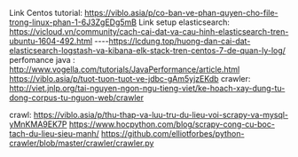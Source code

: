 Link Centos tutorial: https://viblo.asia/p/co-ban-ve-phan-quyen-cho-file-trong-linux-phan-1-6J3ZgEDg5mB
Link setup elasticsearch: https://vicloud.vn/community/cach-cai-dat-va-cau-hinh-elasticsearch-tren-ubuntu-1604-492.html
----https://lcdung.top/huong-dan-cai-dat-elasticsearch-logstash-va-kibana-elk-stack-tren-centos-7-de-quan-ly-log/
perfomance  java : http://www.vogella.com/tutorials/JavaPerformance/article.html
https://viblo.asia/p/tuot-tuon-tuot-ve-jdbc-gAm5yjzEKdb
crawler: http://viet.jnlp.org/tai-nguyen-ngon-ngu-tieng-viet/ke-hoach-xay-dung-tu-dong-corpus-tu-nguon-web/crawler

crawl: https://viblo.asia/p/thu-thap-va-luu-tru-du-lieu-voi-scrapy-va-mysql-yMnKMA9EK7P
https://www.hocpython.com/blog/scrapy-cong-cu-boc-tach-du-lieu-sieu-manh/
https://github.com/elliotforbes/python-crawler/blob/master/crawler/crawler.py
